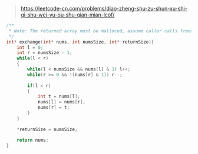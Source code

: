 > https://leetcode-cn.com/problems/diao-zheng-shu-zu-shun-xu-shi-qi-shu-wei-yu-ou-shu-qian-mian-lcof/

``` c
/**
 * Note: The returned array must be malloced, assume caller calls free().
 */
int* exchange(int* nums, int numsSize, int* returnSize){
    int l = 0;
    int r = numsSize - 1;
    while(l < r)
    {
        while(l < numsSize && nums[l] & 1) l++;
        while(r >= 0 && !(nums[r] & 1)) r--;
        
        if(l < r)
        {
            int t = nums[l];
            nums[l] = nums[r];
            nums[r] = t;
        }
    }
    
    *returnSize = numsSize;
    
    return nums;
}
```